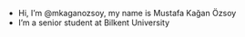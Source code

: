 - Hi, I’m @mkaganozsoy, my name is Mustafa Kağan Özsoy
- I’m a senior student at Bilkent University

